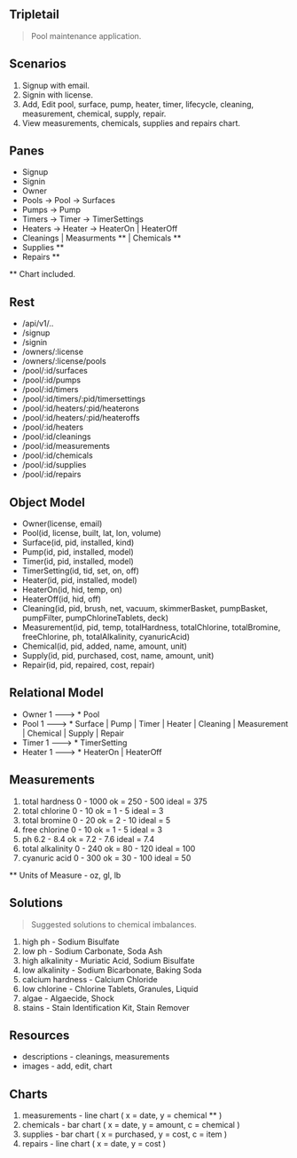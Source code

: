 Tripletail
----------
>Pool maintenance application.

Scenarios
---------
1. Signup with email.
2. Signin with license.
3. Add, Edit pool, surface, pump, heater, timer, lifecycle, cleaning, measurement, chemical, supply, repair.
4. View measurements, chemicals, supplies and repairs chart.

Panes
-----
* Signup
* Signin
* Owner
* Pools -> Pool -> Surfaces
* Pumps -> Pump
* Timers -> Timer -> TimerSettings
* Heaters -> Heater -> HeaterOn | HeaterOff
* Cleanings | Measurments ** | Chemicals **
* Supplies **
* Repairs **

** Chart included.

Rest
----
* /api/v1/..
* /signup
* /signin
* /owners/:license
* /owners/:license/pools
* /pool/:id/surfaces
* /pool/:id/pumps
* /pool/:id/timers
* /pool/:id/timers/:pid/timersettings
* /pool/:id/heaters/:pid/heaterons
* /pool/:id/heaters/:pid/heateroffs
* /pool/:id/heaters
* /pool/:id/cleanings
* /pool/:id/measurements
* /pool/:id/chemicals
* /pool/:id/supplies
* /pool/:id/repairs

Object Model
------------
* Owner(license, email)
* Pool(id, license, built, lat, lon, volume)
* Surface(id, pid, installed, kind)
* Pump(id, pid, installed, model)
* Timer(id, pid, installed, model)
* TimerSetting(id, tid, set, on, off)
* Heater(id, pid, installed, model)
* HeaterOn(id, hid, temp, on)
* HeaterOff(id, hid, off)
* Cleaning(id, pid, brush, net, vacuum, skimmerBasket, pumpBasket, pumpFilter, pumpChlorineTablets, deck)
* Measurement(id, pid, temp, totalHardness, totalChlorine, totalBromine, freeChlorine, ph, totalAlkalinity, cyanuricAcid)
* Chemical(id, pid, added, name, amount, unit)
* Supply(id, pid, purchased, cost, name, amount, unit)
* Repair(id, pid, repaired, cost, repair)

Relational Model
----------------
* Owner 1 ---> * Pool
* Pool 1 ---> * Surface | Pump | Timer | Heater | Cleaning | Measurement | Chemical | Supply | Repair
* Timer 1 ---> * TimerSetting
* Heater 1 ---> * HeaterOn | HeaterOff

Measurements
------------
1. total hardness 0 - 1000      ok = 250 - 500      ideal = 375
2. total chlorine 0 - 10        ok = 1 - 5          ideal = 3
3. total bromine 0 - 20         ok = 2 - 10         ideal = 5
4. free chlorine 0 - 10         ok = 1 - 5          ideal = 3
5. ph 6.2 - 8.4                 ok = 7.2 - 7.6      ideal = 7.4
6. total alkalinity 0 - 240     ok = 80 - 120       ideal = 100
7. cyanuric acid 0 - 300        ok = 30 - 100       ideal = 50
 
** Units of Measure - oz, gl, lb

Solutions
---------
>Suggested solutions to chemical imbalances.
1. high ph - Sodium Bisulfate
2. low ph - Sodium Carbonate, Soda Ash
3. high alkalinity - Muriatic Acid, Sodium Bisulfate
4. low alkalinity - Sodium Bicarbonate, Baking Soda
5. calcium hardness - Calcium Chloride
6. low chlorine - Chlorine Tablets, Granules, Liquid
7. algae - Algaecide, Shock
8. stains - Stain Identification Kit, Stain Remover

Resources
---------
* descriptions - cleanings, measurements
* images - add, edit, chart

Charts
------
1. measurements - line chart ( x = date, y = chemical ** )
2. chemicals - bar chart ( x = date, y = amount, c = chemical )
3. supplies - bar chart ( x = purchased, y = cost, c = item )
4. repairs - line chart ( x = date, y = cost )